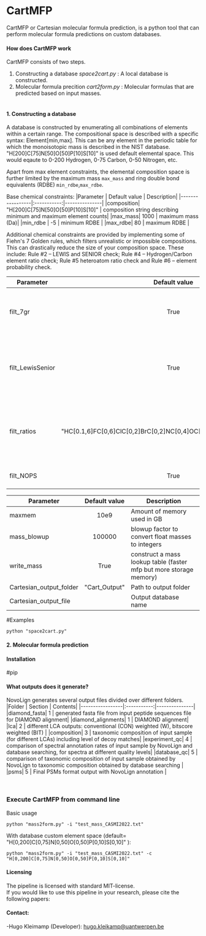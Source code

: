 # CartMFP

CartMFP or Cartesian molecular formula prediction, is a python tool that can perform molecular formula predictions on custom databases.
<br>

#### How does CartMFP work

CartMFP consists of two steps.
1. Constructing a database *space2cart.py* : A local database is constructed. <br>
2. Molecular formula precition *cart2form.py* : Molecular formulas that are predicted based on input masses. <br> <br>


#### 1. Constructing a database

A database is constructed by enumerating all combinations of elements within a certain range.
The compositional space is described with a specific syntax: Element[min,max].
This can be any element in the periodic table for which the monoisotopic mass is described in the NIST database.
"H[200]C[75]N[50]O[50]P[10]S[10]" is used default elemental space.
This would eqaute to 0-200 Hydrogen, 0-75 Carbon, 0-50 Nitrogen, etc. 

Apart from max element constraints, the elemental composition space is further limited by the maximum mass `max_mass` and ring double bond equivalents (RDBE) `min_rdbe`,`max_rdbe`.

Base chemical constraints:
|Parameter           | Default value     |       Description|
|-----------------|:-----------:|---------------|
|composition| "H[200]C[75]N[50]O[50]P[10]S[10]" | composition string describing minimum and maximum element counts|
|max_mass| 1000 | maximum mass (Da)|
|min_rdbe | -5 | minimum RDBE |
|max_rdbe| 80 | maximum RDBE |


Additional chemical constraints are provided by implementing some of Fiehn's 7 Golden rules, which filters unrealistic or impossible compositions.
This can drastically reduce the size of your composition space. These include:  Rule #2 – LEWIS and SENIOR check; Rule #4 – Hydrogen/Carbon element ratio check; Rule #5 heteroatom ratio check and Rule #6 – element probability check.

|Parameter           | Default value     |       Description|
|-----------------|:-----------:|---------------|
|filt_7gr| True | Toggle global to apply or remove 7 golden rules filtering|
|filt_LewisSenior| True | Golden Rule  #2:   Filter compositions with non integer dbe (based on max valence) |
|filt_ratios | "HC[0.1,6]FC[0,6]ClC[0,2]BrC[0,2]NC[0,4]OC[0,3]PC[0,2]SC[0,3]SiC[0,1]" | #Golden Rules #4,5: Filter on chemical ratios with extended range 99.9% coverage |
|filt_NOPS| True    | #6 – element probability check. |

|Parameter           | Default value     |       Description|
|-----------------|:-----------:|---------------|
|maxmem | 10e9 |  Amount of memory used in GB |
|mass_blowup | 100000 |blowup factor to convert float masses to integers|
|write_mass  | True | construct a mass lookup table (faster mfp but more storage memory)|
|Cartesian_output_folder | "Cart_Output" | Path to output folder |
|Cartesian_output_file   |<based on parameters> | Output database name |

#Examples

``` (Contstruct default database)
python "space2cart.py" 
```

#### 2. Molecular formula prediction



#### Installation

#pip

#### What outputs does it generate? 

NovoLign generates several output files divided over different folders.
|Folder           | Section     |       Contents|
|-----------------|:-----------:|---------------|
|diamond_fasta| 1 | generated fasta file from input peptide sequences file for DIAMOND alignment|
|diamond_alignments| 1 | DIAMOND alignment|
|lca| 2 | different LCA outputs: conventional (CON) weighted (W), bitscore weighted (BIT) |
|composition| 3 | taxonomic composition of input sample (for different LCAs) including level of decoy matches|
|experiment_qc| 4 | comparison of spectral annotation rates of input sample by NovoLign and database searching, for spectra at different quality levels|
|database_qc| 5 | comparison of taxonomic composition of input sample obtained by NovoLign to taxonomic composition obtained by database searching |
|psms| 5 | Final PSMs format output with NovoLign annotation |

<br>


### Execute CartMFP from command line ###


Basic usage 
```
python "mass2form.py" -i "test_mass_CASMI2022.txt"
```

With database custom element space (default= "H[0,200]C[0,75]N[0,50]O[0,50]P[0,10]S[0,10]" ):
```
python "mass2form.py" -i "test_mass_CASMI2022.txt" -c "H[0,200]C[0,75]N[0,50]O[0,50]P[0,10]S[0,10]"
```

#### Licensing

The pipeline is licensed with standard MIT-license. <br>
If you would like to use this pipeline in your research, please cite the following papers: 
      



#### Contact:
-Hugo Kleimamp (Developer): hugo.kleikamp@uantwerpen.be<br> 

